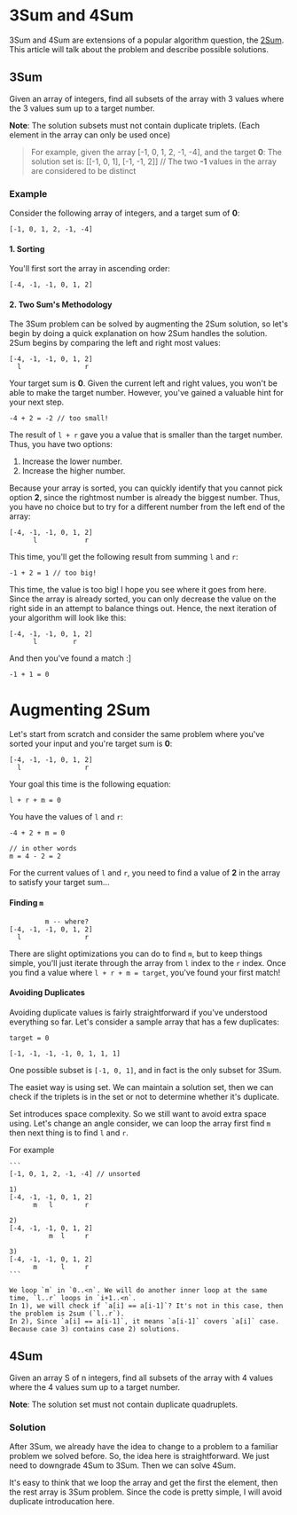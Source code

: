 # 3Sum and 4Sum

3Sum and 4Sum are extensions of a popular algorithm question, the [2Sum][5]. This article will talk about the problem and describe possible solutions.

## 3Sum

Given an array of integers, find all subsets of the array with 3 values where the 3 values sum up to a target number. 

**Note**: The solution subsets must not contain duplicate triplets. (Each element in the array can only be used once)

> For example, given the array [-1, 0, 1, 2, -1, -4], and the target **0**:
> The solution set is: [[-1, 0, 1], [-1, -1, 2]] // The two **-1** values in the array are considered to be distinct

### Example

Consider the following array of integers, and a target sum of **0**:

```
[-1, 0, 1, 2, -1, -4]
```

#### 1. Sorting

You'll first sort the array in ascending order:

```
[-4, -1, -1, 0, 1, 2]
```

#### 2. Two Sum's Methodology

The 3Sum problem can be solved by augmenting the 2Sum solution, so let's begin by doing a quick explanation on how 2Sum handles the solution. 2Sum begins by comparing the left and right most values:

```
[-4, -1, -1, 0, 1, 2]
  l                r
```

Your target sum is **0**. Given the current left and right values, you won't be able to make the target number. However, you've gained a valuable hint for your next step. 

```
-4 + 2 = -2 // too small!
```

The result of `l + r` gave you a value that is smaller than the target number. Thus, you have two options:

1. Increase the lower number. 
2. Increase the higher number.

Because your array is sorted, you can quickly identify that you cannot pick option **2**, since the rightmost number is already the biggest number. Thus, you have no choice but to try for a different number from the left end of the array:

```
[-4, -1, -1, 0, 1, 2]
      l            r
```

This time, you'll get the following result from summing `l` and `r`:

```
-1 + 2 = 1 // too big!
```

This time, the value is too big! I hope you see where it goes from here. Since the array is already sorted, you can only decrease the value on the right side in an attempt to balance things out. Hence, the next iteration of your algorithm will look like this:

```
[-4, -1, -1, 0, 1, 2]
      l         r 
```

And then you've found a match :]

```
-1 + 1 = 0
```

# Augmenting 2Sum

Let's start from scratch and consider the same problem where you've sorted your input and you're target sum is **0**:

```
[-4, -1, -1, 0, 1, 2]
  l                r
```

Your goal this time is the following equation:

```
l + r + m = 0
```

You have the values of `l` and `r`:

```
-4 + 2 + m = 0

// in other words
m = 4 - 2 = 2
```

For the current values of `l` and `r`, you need to find a value of **2** in the array to satisfy your target sum...

#### Finding `m`

```
         m -- where?
[-4, -1, -1, 0, 1, 2]
  l                r 
```

There are slight optimizations you can do to find `m`, but to keep things simple, you'll just iterate through the array from `l` index to the `r` index. Once you find a value where `l + r + m = target`, you've found your first match! 

#### Avoiding Duplicates

Avoiding duplicate values is fairly straightforward if you've understood everything so far. Let's consider a sample array that has a few duplicates:

```
target = 0

[-1, -1, -1, -1, 0, 1, 1, 1]
```

One possible subset is `[-1, 0, 1]`, and in fact is the only subset for 3Sum. 

The easiet way is using set. We can maintain a solution set, then we can check if the triplets is in the set or not to determine whether it's duplicate.

Set introduces space complexity. So we still want to avoid extra space using. Let's change an angle consider, we can loop the array first find `m` then next thing is to find `l` and `r`. 

For example

```
​```
[-1, 0, 1, 2, -1, -4] // unsorted

1)
[-4, -1, -1, 0, 1, 2]
      m   l        r

2)
[-4, -1, -1, 0, 1, 2]
          m  l     r

3)
[-4, -1, -1, 0, 1, 2]
      m      l     r
​```

We loop `m` in `0..<n`. We will do another inner loop at the same time, `l..r` loops in `i+1..<n`. 
In 1), we will check if `a[i] == a[i-1]`? It's not in this case, then the problem is 2sum (`l..r`).
In 2), Since `a[i] == a[i-1]`, it means `a[i-1]` covers `a[i]` case. Because case 3) contains case 2) solutions.
```



## 4Sum
Given an array S of n integers, find all subsets of the array with 4 values where the 4 values sum up to a target number. 

**Note**: The solution set must not contain duplicate quadruplets.

### Solution
After 3Sum, we already have the idea to change to a problem to a familiar problem we solved before. So, the idea here is straightforward. We just need to downgrade 4Sum to 3Sum. Then we can solve 4Sum.

It's easy to think that we loop the array and get the first the element, then the rest array is 3Sum problem. Since the code is pretty simple, I will avoid duplicate introducation here.

[5]:	https://github.com/raywenderlich/swift-algorithm-club/tree/master/Two-Sum%20Problem
